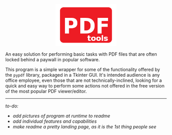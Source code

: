 <p align="center">
  <img width="192" height="131" src=img/logo.png>
</p>


An easy solution for performing basic tasks with PDF files that are often locked behind 
a paywall in popular software.

This program is a simple wrapper for some of the functionality offered by the `pypdf`
library, packaged in a Tkinter GUI. It's intended audience is any office employee, even 
those that are not technically-inclined, looking for a quick and easy way to perform 
some actions not offered in the free version of the most popular PDF viewer/editor.

-----

*to-do:*
- *add pictures of program at runtime to readme*
- *add individual features and capabilities*
- *make readme a pretty landing page, as it is the 1st thing people see*